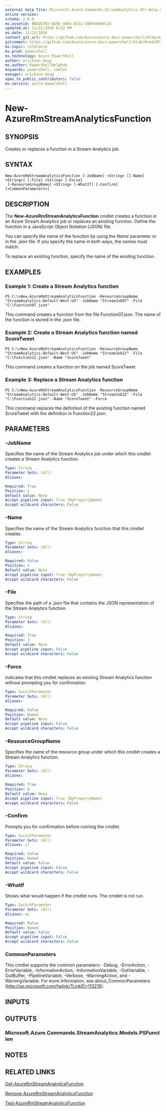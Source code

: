 ```yaml
---
external help file: Microsoft.Azure.Commands.StreamAnalytics.dll-Help.xml
online version: 
schema: 2.0.0
ms.assetid: BBD2E292-865E-4004-8C51-C08F49409124
updated_at: 11/22/2016 8:52 PM
ms.date: 11/22/2016
content_git_url: https://github.com/Azure/azure-docs-powershell/blob/master/azureps-cmdlets-docs/ResourceManager/AzureRM.StreamAnalytics/v2.2.0/New-AzureRmStreamAnalyticsFunction.md
gitcommit: https://github.com/Azure/azure-docs-powershell/blob/0cedc8f73bc96cf5ac4c69144e17b3de601fd3cc/azureps-cmdlets-docs/ResourceManager/AzureRM.StreamAnalytics/v2.2.0/New-AzureRmStreamAnalyticsFunction.md
ms.topic: reference
ms.prod: powershell
ms.technology: Azure PowerShell
author: erickson-doug
ms.author: PowerShellHelpPub
keywords: powershell, cmdlet
manager: erickson-doug
open_to_public_contributors: false
ms.service: azure-powershell
---
```


# New-AzureRmStreamAnalyticsFunction

## SYNOPSIS
Creates or replaces a function in a Stream Analytics job.

## SYNTAX

```
New-AzureRmStreamAnalyticsFunction [-JobName] <String> [[-Name] <String>] [-File] <String> [-Force]
 [-ResourceGroupName] <String> [-WhatIf] [-Confirm] [<CommonParameters>]
```

## DESCRIPTION
The **New-AzureRmStreamAnalyticsFunction** cmdlet creates a function in an Azure Stream Analytics job or replaces an existing function.
Define the function in a JavaScript Object Notation (JSON) file.

You can specify the name of the function by using the *Name* parameter or in the .json file.
If you specify the name in both ways, the names must match.

To replace an existing function, specify the name of the existing function.

## EXAMPLES

### Example 1: Create a Stream Analytics function
```
PS C:\>New-AzureRmStreamAnalyticsFunction -ResourceGroupName "StreamAnalytics-Default-West-US" -JobName "StreamJob07" -File "C:\Function07.json"
```

This command creates a function from the file Function07.json.
The name of the function is stored in the .json file.

### Example 2: Create a Stream Analytics function named ScoreTweet
```
PS C:\>New-AzureRmStreamAnalyticsFunction -ResourceGroupName "StreamAnalytics-Default-West-US" -JobName "StreamJob22" -File "C:\Function22.json" -Name "ScoreTweet"
```

This command creates a function on the job named ScoreTweet.

### Example 3: Replace a Stream Analytics function
```
PS C:\>New-AzureRmStreamAnalyticsFunction -ResourceGroupName "StreamAnalytics-Default-West-US" -JobName "StreamJob22" -File "C:\Function22.json" -Name "ScoreTweet" -Force
```

This command replaces the definition of the existing function named ScoreTweet with the definition in Function22.json.

## PARAMETERS

### -JobName
Specifies the name of the Stream Analytics job under which this cmdlet creates a Stream Analytics function.

```yaml
Type: String
Parameter Sets: (All)
Aliases: 

Required: True
Position: 1
Default value: None
Accept pipeline input: True (ByPropertyName)
Accept wildcard characters: False
```

### -Name
Specifies the name of the Stream Analytics function that this cmdlet creates.

```yaml
Type: String
Parameter Sets: (All)
Aliases: 

Required: False
Position: 2
Default value: None
Accept pipeline input: True (ByPropertyName)
Accept wildcard characters: False
```

### -File
Specifies the path of a .json file that contains the JSON representation of the Stream Analytics function.

```yaml
Type: String
Parameter Sets: (All)
Aliases: 

Required: True
Position: 3
Default value: None
Accept pipeline input: False
Accept wildcard characters: False
```

### -Force
Indicates that this cmdlet replaces an existing Stream Analytics function without prompting you for confirmation.

```yaml
Type: SwitchParameter
Parameter Sets: (All)
Aliases: 

Required: False
Position: Named
Default value: None
Accept pipeline input: False
Accept wildcard characters: False
```

### -ResourceGroupName
Specifies the name of the resource group under which this cmdlet creates a Stream Analytics function.

```yaml
Type: String
Parameter Sets: (All)
Aliases: 

Required: True
Position: 0
Default value: None
Accept pipeline input: True (ByPropertyName)
Accept wildcard characters: False
```

### -Confirm
Prompts you for confirmation before running the cmdlet.

```yaml
Type: SwitchParameter
Parameter Sets: (All)
Aliases: cf

Required: False
Position: Named
Default value: False
Accept pipeline input: False
Accept wildcard characters: False
```

### -WhatIf
Shows what would happen if the cmdlet runs.
The cmdlet is not run.

```yaml
Type: SwitchParameter
Parameter Sets: (All)
Aliases: wi

Required: False
Position: Named
Default value: False
Accept pipeline input: False
Accept wildcard characters: False
```

### CommonParameters
This cmdlet supports the common parameters: -Debug, -ErrorAction, -ErrorVariable, -InformationAction, -InformationVariable, -OutVariable, -OutBuffer, -PipelineVariable, -Verbose, -WarningAction, and -WarningVariable. For more information, see about_CommonParameters (http://go.microsoft.com/fwlink/?LinkID=113216).

## INPUTS

## OUTPUTS

### Microsoft.Azure.Commands.StreamAnalytics.Models.PSFunction

## NOTES

## RELATED LINKS

[Get-AzureRmStreamAnalyticsFunction](xref:ResourceManager/AzureRM.StreamAnalytics/v2.2.0/Get-AzureRmStreamAnalyticsFunction.md)

[Remove-AzureRmStreamAnalyticsFunction](xref:ResourceManager/AzureRM.StreamAnalytics/v2.2.0/Remove-AzureRmStreamAnalyticsFunction.md)

[Test-AzureRmStreamAnalyticsFunction](xref:ResourceManager/AzureRM.StreamAnalytics/v2.2.0/Test-AzureRmStreamAnalyticsFunction.md)


